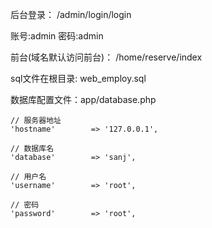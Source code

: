 后台登录：
/admin/login/login

账号:admin
密码:admin

前台(域名默认访问前台)：
/home/reserve/index

sql文件在根目录:
web_employ.sql

数据库配置文件：app/database.php

    // 服务器地址
    'hostname'        => '127.0.0.1',

    // 数据库名
    'database'        => 'sanj',

    // 用户名
    'username'        => 'root',

    // 密码
    'password'        => 'root',

